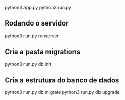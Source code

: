 python3 app.py
python3 run.py


## Rodando o servidor
python3 run.py runserver

## Cria a pasta migrations
python3 run.py db init

## Cria a estrutura do banco de dados
python3 run.py db migrate
python3 run.py db upgrade
